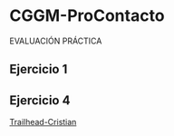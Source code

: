 # CGGM-ProContacto
EVALUACIÓN PRÁCTICA


## Ejercicio 1


## Ejercicio 4

[Trailhead-Cristian](https://trailblazer.me/id/cgarcia222)
